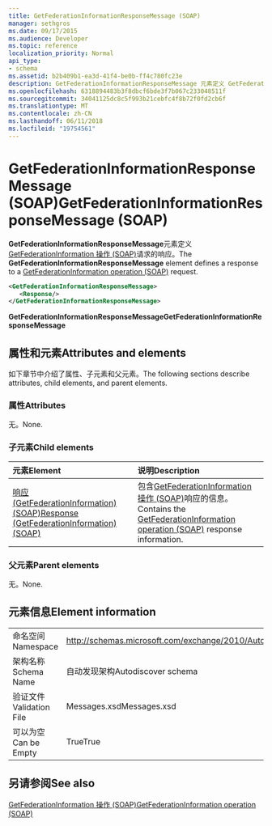 ```yaml
---
title: GetFederationInformationResponseMessage (SOAP)
manager: sethgros
ms.date: 09/17/2015
ms.audience: Developer
ms.topic: reference
localization_priority: Normal
api_type:
- schema
ms.assetid: b2b409b1-ea3d-41f4-be0b-ff4c780fc23e
description: GetFederationInformationResponseMessage 元素定义 GetFederationInformation 操作 (SOAP) 请求的响应。
ms.openlocfilehash: 6318894483b3f8dbcf6bde3f7b067c233048511f
ms.sourcegitcommit: 34041125dc8c5f993b21cebfc4f8b72f0fd2cb6f
ms.translationtype: MT
ms.contentlocale: zh-CN
ms.lasthandoff: 06/11/2018
ms.locfileid: "19754561"
---
```

# <a name="getfederationinformationresponsemessage-soap"></a><span data-ttu-id="07e39-103">GetFederationInformationResponseMessage (SOAP)</span><span class="sxs-lookup"><span data-stu-id="07e39-103">GetFederationInformationResponseMessage (SOAP)</span></span>

<span data-ttu-id="07e39-104">**GetFederationInformationResponseMessage**元素定义[GetFederationInformation 操作 (SOAP)](getfederationinformation-operation-soap.md)请求的响应。</span><span class="sxs-lookup"><span data-stu-id="07e39-104">The **GetFederationInformationResponseMessage** element defines a response to a [GetFederationInformation operation (SOAP)](getfederationinformation-operation-soap.md) request.</span></span> 
  
```XML
<GetFederationInformationResponseMessage>
   <Response/>
</GetFederationInformationResponseMessage>
```

 <span data-ttu-id="07e39-105">**GetFederationInformationResponseMessage**</span><span class="sxs-lookup"><span data-stu-id="07e39-105">**GetFederationInformationResponseMessage**</span></span>
## <a name="attributes-and-elements"></a><span data-ttu-id="07e39-106">属性和元素</span><span class="sxs-lookup"><span data-stu-id="07e39-106">Attributes and elements</span></span>

<span data-ttu-id="07e39-107">如下章节中介绍了属性、子元素和父元素。</span><span class="sxs-lookup"><span data-stu-id="07e39-107">The following sections describe attributes, child elements, and parent elements.</span></span>
  
### <a name="attributes"></a><span data-ttu-id="07e39-108">属性</span><span class="sxs-lookup"><span data-stu-id="07e39-108">Attributes</span></span>

<span data-ttu-id="07e39-109">无。</span><span class="sxs-lookup"><span data-stu-id="07e39-109">None.</span></span>
  
### <a name="child-elements"></a><span data-ttu-id="07e39-110">子元素</span><span class="sxs-lookup"><span data-stu-id="07e39-110">Child elements</span></span>

|<span data-ttu-id="07e39-111">**元素**</span><span class="sxs-lookup"><span data-stu-id="07e39-111">**Element**</span></span>|<span data-ttu-id="07e39-112">**说明**</span><span class="sxs-lookup"><span data-stu-id="07e39-112">**Description**</span></span>|
|:-----|:-----|
|[<span data-ttu-id="07e39-113">响应 (GetFederationInformation) (SOAP)</span><span class="sxs-lookup"><span data-stu-id="07e39-113">Response (GetFederationInformation) (SOAP)</span></span>](response-getfederationinformationsoap.md) <br/> |<span data-ttu-id="07e39-114">包含[GetFederationInformation 操作 (SOAP)](getfederationinformation-operation-soap.md)响应的信息。</span><span class="sxs-lookup"><span data-stu-id="07e39-114">Contains the [GetFederationInformation operation (SOAP)](getfederationinformation-operation-soap.md) response information.</span></span>  <br/> |
   
### <a name="parent-elements"></a><span data-ttu-id="07e39-115">父元素</span><span class="sxs-lookup"><span data-stu-id="07e39-115">Parent elements</span></span>

<span data-ttu-id="07e39-116">无。</span><span class="sxs-lookup"><span data-stu-id="07e39-116">None.</span></span>
  
## <a name="element-information"></a><span data-ttu-id="07e39-117">元素信息</span><span class="sxs-lookup"><span data-stu-id="07e39-117">Element information</span></span>

|||
|:-----|:-----|
|<span data-ttu-id="07e39-118">命名空间</span><span class="sxs-lookup"><span data-stu-id="07e39-118">Namespace</span></span>  <br/> |http://schemas.microsoft.com/exchange/2010/Autodiscover  <br/> |
|<span data-ttu-id="07e39-119">架构名称</span><span class="sxs-lookup"><span data-stu-id="07e39-119">Schema Name</span></span>  <br/> |<span data-ttu-id="07e39-120">自动发现架构</span><span class="sxs-lookup"><span data-stu-id="07e39-120">Autodiscover schema</span></span>  <br/> |
|<span data-ttu-id="07e39-121">验证文件</span><span class="sxs-lookup"><span data-stu-id="07e39-121">Validation File</span></span>  <br/> |<span data-ttu-id="07e39-122">Messages.xsd</span><span class="sxs-lookup"><span data-stu-id="07e39-122">Messages.xsd</span></span>  <br/> |
|<span data-ttu-id="07e39-123">可以为空</span><span class="sxs-lookup"><span data-stu-id="07e39-123">Can be Empty</span></span>  <br/> |<span data-ttu-id="07e39-124">True</span><span class="sxs-lookup"><span data-stu-id="07e39-124">True</span></span>  <br/> |
   
## <a name="see-also"></a><span data-ttu-id="07e39-125">另请参阅</span><span class="sxs-lookup"><span data-stu-id="07e39-125">See also</span></span>



[<span data-ttu-id="07e39-126">GetFederationInformation 操作 (SOAP)</span><span class="sxs-lookup"><span data-stu-id="07e39-126">GetFederationInformation operation (SOAP)</span></span>](getfederationinformation-operation-soap.md)

